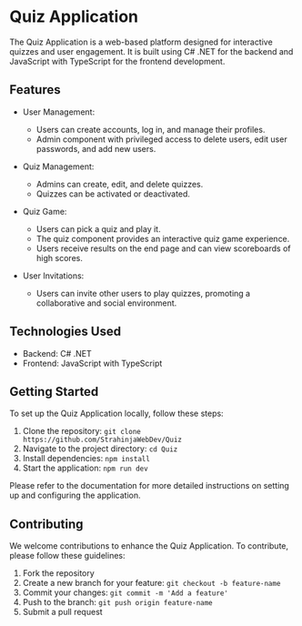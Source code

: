 # Quiz Application

The Quiz Application is a web-based platform designed for interactive quizzes and user engagement. It is built using C# .NET for the backend and JavaScript with TypeScript for the frontend development.

## Features

- User Management:
  - Users can create accounts, log in, and manage their profiles.
  - Admin component with privileged access to delete users, edit user passwords, and add new users.

- Quiz Management:
  - Admins can create, edit, and delete quizzes.
  - Quizzes can be activated or deactivated.

- Quiz Game:
  - Users can pick a quiz and play it.
  - The quiz component provides an interactive quiz game experience.
  - Users receive results on the end page and can view scoreboards of high scores.

- User Invitations:
  - Users can invite other users to play quizzes, promoting a collaborative and social environment.

## Technologies Used

- Backend: C# .NET
- Frontend: JavaScript with TypeScript

## Getting Started

To set up the Quiz Application locally, follow these steps:

1. Clone the repository: `git clone https://github.com/StrahinjaWebDev/Quiz`
2. Navigate to the project directory: `cd Quiz`
3. Install dependencies: `npm install`
4. Start the application: `npm run dev`

Please refer to the documentation for more detailed instructions on setting up and configuring the application.

## Contributing

We welcome contributions to enhance the Quiz Application. To contribute, please follow these guidelines:

1. Fork the repository
2. Create a new branch for your feature: `git checkout -b feature-name`
3. Commit your changes: `git commit -m 'Add a feature'`
4. Push to the branch: `git push origin feature-name`
5. Submit a pull request
